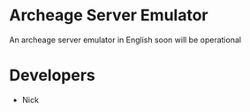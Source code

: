 # Archeage Server Emulator
An archeage server emulator in English soon will be operational 

# Developers
- Nick